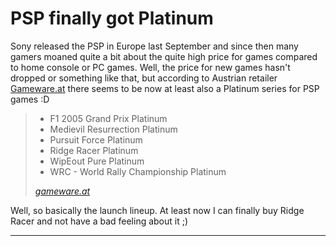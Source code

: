 # PSP finally got Platinum 

Sony released the PSP in Europe last September and since then many gamers moaned quite a bit about the quite high price for games compared to home console or PC games. Well, the price for new games hasn't dropped or something like that, but according to Austrian retailer [Gameware.at](http://www2.gameware.at/info/space/2006-07-21-wertvoller-als-gold) there seems to be now at least also a Platinum series for PSP games :D

<blockquote><ul>
<li>F1 2005 Grand Prix Platinum                     </li>
<li>Medievil Resurrection Platinum                  </li>
<li>Pursuit Force Platinum                          </li>
<li>Ridge Racer Platinum                            </li>
<li>WipEout Pure Platinum                           </li>
<li>WRC - World Rally Championship Platinum         </li>
</ul>
<cite><a href="http://www2.gameware.at/info/space/2006-07-21-wertvoller-als-gold">gameware.at</a></cite>
</blockquote>

Well, so basically the launch lineup. At least now I can finally buy Ridge Racer and not have a bad feeling about it ;)


-------------------------------


